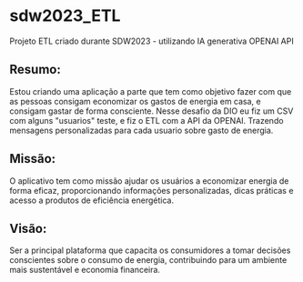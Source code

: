 # sdw2023_ETL
Projeto ETL criado durante SDW2023 - utilizando IA generativa OPENAI API

## Resumo:
Estou criando uma aplicação a parte que tem como objetivo fazer com que as pessoas consigam economizar os gastos de energia em casa, e consigam gastar de forma consciente.
Nesse desafio da DIO eu fiz um CSV com alguns "usuarios" teste, e fiz o ETL com a API da OPENAI. Trazendo mensagens personalizadas para cada usuario sobre gasto de energia.

## Missão: 
O aplicativo tem como missão ajudar os usuários a economizar energia de forma eficaz, proporcionando informações personalizadas, dicas práticas e acesso a produtos de eficiência energética.

## Visão:
Ser a principal plataforma que capacita os consumidores a tomar decisões conscientes sobre o consumo de energia, contribuindo para um ambiente mais sustentável e economia financeira.
